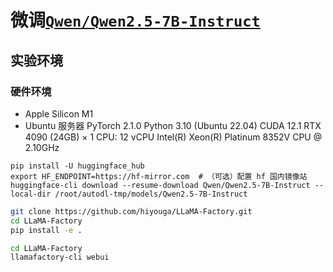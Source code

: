 # 微调[`Qwen/Qwen2.5-7B-Instruct`](https://huggingface.co/Qwen/Qwen2.5-7B-Instruct)

## 实验环境

### 硬件环境

- Apple Silicon M1
- Ubuntu 服务器
    PyTorch 2.1.0
    Python 3.10 (Ubuntu 22.04)
    CUDA 12.1
    RTX 4090 (24GB) × 1
    CPU: 12 vCPU Intel(R) Xeon(R) Platinum 8352V CPU @ 2.10GHz




```bas
pip install -U huggingface_hub
export HF_ENDPOINT=https://hf-mirror.com  # （可选）配置 hf 国内镜像站
huggingface-cli download --resume-download Qwen/Qwen2.5-7B-Instruct --local-dir /root/autodl-tmp/models/Qwen2.5-7B-Instruct
```

  ```bash
git clone https://github.com/hiyouga/LLaMA-Factory.git
cd LLaMA-Factory
pip install -e .
  ```

```bash
cd LLaMA-Factory
llamafactory-cli webui
```

